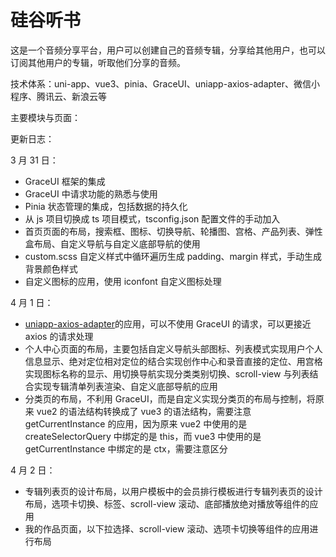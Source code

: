 # 硅谷听书

这是一个音频分享平台，用户可以创建自己的音频专辑，分享给其他用户，也可以订阅其他用户的专辑，听取他们分享的音频。

技术体系：uni-app、vue3、pinia、GraceUI、uniapp-axios-adapter、微信小程序、腾讯云、新浪云等

主要模块与页面：

更新日志：

3 月 31 日：

- GraceUI 框架的集成
- GraceUI 中请求功能的熟悉与使用
- Pinia 状态管理的集成，包括数据的持久化
- 从 js 项目切换成 ts 项目模式，tsconfig.json 配置文件的手动加入
- 首页页面的布局，搜索框、图标、切换导航、轮播图、宫格、产品列表、弹性盒布局、自定义导航与自定义底部导航的使用
- custom.scss 自定义样式中循环遍历生成 padding、margin 样式，手动生成背景颜色样式
- 自定义图标的应用，使用 iconfont 自定义图标处理

4 月 1 日：

- [uniapp-axios-adapter](https://ext.dcloud.net.cn/plugin?id=9840)的应用，可以不使用 GraceUI 的请求，可以更接近 axios 的请求处理
- 个人中心页面的布局，主要包括自定义导航头部图标、列表模式实现用户个人信息显示、绝对定位相对定位的结合实现创作中心和录音直接的定位、用宫格实现图标名称的显示、用切换导航实现分类类别切换、scroll-view 与列表结合实现专辑清单列表渲染、自定义底部导航的应用
- 分类页的布局，不利用 GraceUI，而是自定义实现分类页的布局与控制，将原来 vue2 的语法结构转换成了 vue3 的语法结构，需要注意 getCurrentInstance 的应用，因为原来 vue2 中使用的是 createSelectorQuery 中绑定的是 this，而 vue3 中使用的是 getCurrentInstance 中绑定的是 ctx，需要注意区分

4 月 2 日：

- 专辑列表页的设计布局，以用户模板中的会员排行模板进行专辑列表页的设计布局，选项卡切换、标签、scroll-view 滚动、底部播放绝对播放等组件的应用
- 我的作品页面，以下拉选择、scroll-view 滚动、选项卡切换等组件的应用进行布局
